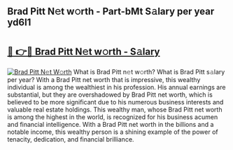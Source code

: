 ## Brad Pitt N𝚎t w𝚘rth - Part-bMt S𝚊lary per year yd6I1

# <h2><a href="http://gc2bt5z.nevu.top/?p=Brad+Pitt">🔗 👉🔴 Brad Pitt N𝚎t w𝚘rth - S𝚊lary</a></h2>

[![Brad Pitt N𝚎t W𝚘rth](https://i.imgur.com/Oavwk0R.jpeg)](http://gc2bt5z.nevu.top/?p=Brad+Pitt)
What is Brad Pitt n𝚎t w𝚘rth? What is Brad Pitt s𝚊lary per year?
With a Brad Pitt net worth that is impressive, this wealthy individual is among the wealthiest in his profession. His annual earnings are substantial, but they are overshadowed by Brad Pitt net worth, which is believed to be more significant due to his numerous business interests and valuable real estate holdings. This wealthy man, whose Brad Pitt net worth is among the highest in the world, is recognized for his business acumen and financial intelligence. With a Brad Pitt net worth in the billions and a notable income, this wealthy person is a shining example of the power of tenacity, dedication, and financial brilliance.
